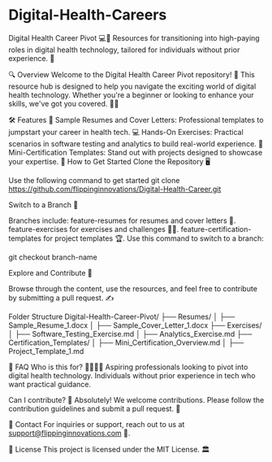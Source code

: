 # Digital-Health-Careers
Digital Health Career Pivot 💻🚀
Resources for transitioning into high-paying roles in digital health technology, tailored for individuals without prior experience. 🌟

🔍 Overview
Welcome to the Digital Health Career Pivot repository! 🎉 This resource hub is designed to help you navigate the exciting world of digital health technology. Whether you're a beginner or looking to enhance your skills, we've got you covered. 🧠💼

🛠️ Features
📄 Sample Resumes and Cover Letters: Professional templates to jumpstart your career in health tech.
💻 Hands-On Exercises: Practical scenarios in software testing and analytics to build real-world experience.
📜 Mini-Certification Templates: Stand out with projects designed to showcase your expertise.
🚀 How to Get Started
Clone the Repository 🖥️

Use the following command to get started
git clone https://github.com/flippinginnovations/Digital-Health-Career.git

Switch to a Branch 🌲

Branches include:
feature-resumes for resumes and cover letters 📄.
feature-exercises for exercises and challenges 🧑‍💻.
feature-certification-templates for project templates 🏆.
Use this command to switch to a branch:

git checkout branch-name

Explore and Contribute 🤝

Browse through the content, use the resources, and feel free to contribute by submitting a pull request. ✍️

Folder Structure
Digital-Health-Career-Pivot/
├── Resumes/
│   ├── Sample_Resume_1.docx
│   ├── Sample_Cover_Letter_1.docx
├── Exercises/
│   ├── Software_Testing_Exercise.md
│   ├── Analytics_Exercise.md
├── Certification_Templates/
│   ├── Mini_Certification_Overview.md
│   ├── Project_Template_1.md

🤔 FAQ
Who is this for? 👩‍🎓👨‍🎓
Aspiring professionals looking to pivot into digital health technology.
Individuals without prior experience in tech who want practical guidance.

Can I contribute? 🙋
Absolutely! We welcome contributions. Please follow the contribution guidelines and submit a pull request. 🔧

💌 Contact
For inquiries or support, reach out to us at support@flippinginnovations.com 📧.

📜 License
This project is licensed under the MIT License. 🏛️

